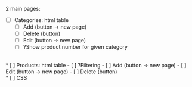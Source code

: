 2 main pages:
<br>
* [ ] Categories: html table
    - [ ] Add (button -> new page)
    - [ ] Delete (button)
    - [ ] Edit (button -> new page)
    - [ ] ?Show product number for given category
<br>
* [ ] Products: html table
    - [ ] ?Filtering
    - [ ] Add (button -> new page)
    - [ ] Edit (button -> new page)
    - [ ] Delete (button)
<br>
* [ ] CSS